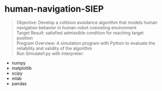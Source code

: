# human-navigation-SIEP
> Objective: Develop a collision avoidance algorithm that models human navigation behavior in human-robot coexisting environment <br />
> Target Result: satisfied admissible condition for reaching target position <br />
> Program Overview: A simulation program with Python to evaluate the reliability and validity of the algorithm <br />
> Run Simulate1.py with interpreter: <br />
  - numpy <br />
  - matplotlib <br />
  - scipy <br />
  - mlab <br />
  - pandas <br />
